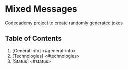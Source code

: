 # Mixed Messages
Codecademy project to create randomly generated jokes

## Table of Contents
1. [General Info] <#general-info>
2. [Technologies] <#technologies>
3. [Status] <#status>

